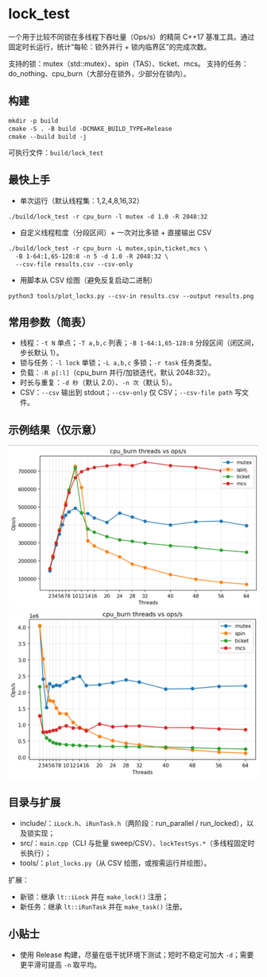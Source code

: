 # lock_test

一个用于比较不同锁在多线程下吞吐量（Ops/s）的精简 C++17 基准工具。通过固定时长运行，统计“每轮：锁外并行 + 锁内临界区”的完成次数。

支持的锁：mutex（std::mutex）、spin（TAS）、ticket、mcs。
支持的任务：do_nothing、cpu_burn（大部分在锁外，少部分在锁内）。

## 构建

```fish
mkdir -p build
cmake -S . -B build -DCMAKE_BUILD_TYPE=Release
cmake --build build -j
```

可执行文件：`build/lock_test`

## 最快上手

- 单次运行（默认线程集：1,2,4,8,16,32）
```fish
./build/lock_test -r cpu_burn -l mutex -d 1.0 -R 2048:32
```

- 自定义线程粒度（分段区间）+ 一次对比多锁 + 直接输出 CSV
```fish
./build/lock_test -r cpu_burn -L mutex,spin,ticket,mcs \
  -B 1-64:1,65-128:8 -n 5 -d 1.0 -R 2048:32 \
  --csv-file results.csv --csv-only
```

- 用脚本从 CSV 绘图（避免反复启动二进制）
```fish
python3 tools/plot_locks.py --csv-in results.csv --output results.png
```

## 常用参数（简表）

- 线程：`-t N` 单点；`-T a,b,c` 列表；`-B 1-64:1,65-128:8` 分段区间（闭区间，步长默认 1）。
- 锁与任务：`-l lock` 单锁；`-L a,b,c` 多锁；`-r task` 任务类型。
- 负载：`-R p[:l]`（cpu_burn 并行/加锁迭代，默认 2048:32）。
- 时长与重复：`-d 秒`（默认 2.0）、`-n 次`（默认 5）。
- CSV：`--csv` 输出到 stdout；`--csv-only` 仅 CSV；`--csv-file path` 写文件。

## 示例结果（仅示意）

 ![threads vs ops/s cpu_burn](./docs/image.png)
 ![threads vs ops/s do_nothing](./docs/image-1.png)

## 目录与扩展

- include/：`iLock.h`、`iRunTask.h`（两阶段：run_parallel / run_locked），以及锁实现；
- src/：`main.cpp`（CLI 与批量 sweep/CSV）、`lockTestSys.*`（多线程固定时长执行）；
- tools/：`plot_locks.py`（从 CSV 绘图，或按需运行并绘图）。

扩展：
- 新锁：继承 `lt::iLock` 并在 `make_lock()` 注册；
- 新任务：继承 `lt::iRunTask` 并在 `make_task()` 注册。

## 小贴士

- 使用 Release 构建，尽量在低干扰环境下测试；短时不稳定可加大 `-d`；需要更平滑可提高 `-n` 取平均。